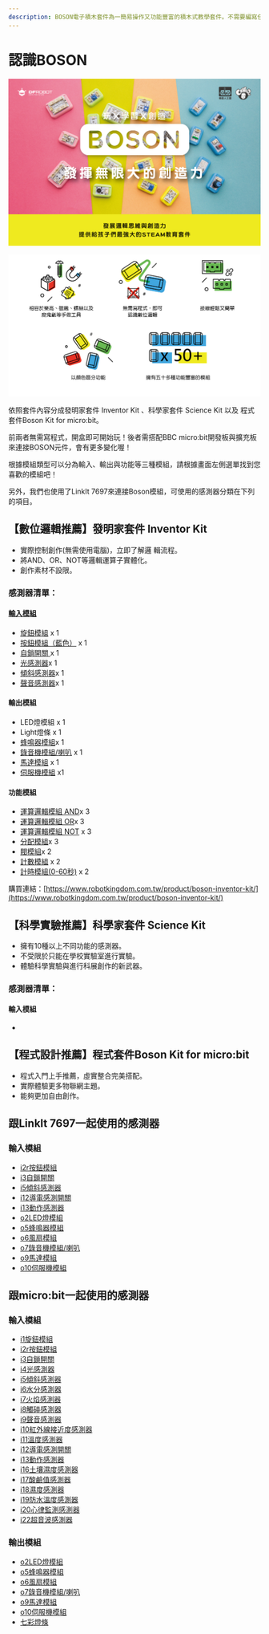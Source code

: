 ```yaml
---
description: BOSON電子積木套件為一簡易操作又功能豐富的積木式教學套件。不需要編寫任何程式即可上手，與孩子們一起來探索週遭的世界吧！
---
```


# 認識BOSON

![](../.gitbook/assets/boson-product-1.jpg)

![](../.gitbook/assets/boson-product-2.jpg)

依照套件內容分成發明家套件 Inventor Kit 、科學家套件 Science Kit 以及 程式套件Boson Kit for micro:bit。

前兩者無需寫程式，開盒即可開始玩！後者需搭配BBC micro:bit開發板與擴充板來連接BOSON元件，會有更多變化喔！

根據模組類型可以分為輸入、輸出與功能等三種模組，請根據畫面左側選單找到您喜歡的模組吧！

另外，我們也使用了LinkIt 7697來連接Boson模組，可使用的感測器分類在下列的項目。

## 【數位邏輯推薦】發明家套件 Inventor Kit 

* 實際控制創作\(無需使用電腦\)，立即了解邏 輯流程。
* 將AND、OR、NOT等邏輯運算子實體化。
* 創作素材不設限。

### 感測器清單：

#### [輸入模組](https://cavedu.gitbook.io/boson/boson_intro/input_modules)

* [旋鈕模組](https://cavedu.gitbook.io/boson/boson_intro/input_modules/rotation_sensor) x 1
* [按鈕模組（藍色）](https://cavedu.gitbook.io/boson/boson_intro/input_modules/push_button) x 1
* [自鎖開關 ](https://cavedu.gitbook.io/boson/boson_intro/input_modules/self_locking_switch)x 1
* [光感測器](https://cavedu.gitbook.io/boson/boson_intro/input_modules/light_sensor)x 1
* [傾斜感測器](https://cavedu.gitbook.io/boson/boson_intro/input_modules/tilt_switch)x 1
* [聲音感測器](https://cavedu.gitbook.io/boson/boson_intro/input_modules/sound_sensor)x 1

#### 輸出模組

* LED燈模組 x 1
* Light燈條 x 1
* [蜂鳴器模組](https://cavedu.gitbook.io/boson/boson_intro/output_modules/buzzer_module)x 1
* [錄音機模組/喇叭](https://cavedu.gitbook.io/boson/boson_intro/output_modules/voice_recorder_module) x 1
* [馬達模組](https://cavedu.gitbook.io/boson/boson_intro/output_modules/motor_controller_module) x 1
* [伺服機模組](https://cavedu.gitbook.io/boson/boson_intro/output_modules/servo_module_with_servo) x1

#### 功能模組

* [運算邏輯模組 AND](https://cavedu.gitbook.io/boson/boson_intro/funtion_modules/logic_module_and)x 3
* [運算邏輯模組 OR](https://cavedu.gitbook.io/boson/boson_intro/funtion_modules/logic_module_or)x 3
* [運算邏輯模組 NOT](https://cavedu.gitbook.io/boson/boson_intro/funtion_modules/logic_module_not) x 3
* [分配模組](https://cavedu.gitbook.io/boson/boson_intro/funtion_modules/splitter_module)x 3
* [閥模組](https://cavedu.gitbook.io/boson/boson_intro/funtion_modules/threshold_module)x 2
* [計數模組](https://cavedu.gitbook.io/boson/boson_intro/funtion_modules/reversible_counter_module) x 2
* [計時模組\(0-60秒\)](https://cavedu.gitbook.io/boson/boson_intro/funtion_modules/duration_module) x 2

購買連結：[https://www.robotkingdom.com.tw/product/boson-inventor-kit/](https://www.robotkingdom.com.tw/product/boson-inventor-kit/)

## 【科學實驗推薦】科學家套件 Science Kit 

* 擁有10種以上不同功能的感測器。
* 不受限於只能在學校實驗室進行實驗。
* 體驗科學實驗與進行科展創作的新武器。

### 感測器清單：

#### 輸入模組

* 
## 【程式設計推薦】程式套件Boson Kit for micro:bit

* 程式入門上手推薦，虛實整合完美搭配。
* 實際體驗更多物聯網主題。
* 能夠更加自由創作。

## 跟LinkIt 7697一起使用的感測器

### 輸入模組

* [i2r按鈕模組](input_modules/push_button.md)
* [i3自鎖開關](input_modules/self_locking_switch.md)
* [i5傾斜感測器](input_modules/tilt_switch.md)
* [i12導電感測開關](input_modules/conductivity_sensor_switch.md)
* [i13動作感測器](input_modules/motion_sensor.md)
* [o2LED燈模組](output_modules/led_module.md)
* [o5蜂鳴器模組](output_modules/buzzer_module.md)
* [o6風扇模組](output_modules/fan_module.md)
* [o7錄音機模組/喇叭](output_modules/voice_recorder_module.md)
* [o9馬達模組](output_modules/motor_controller_module.md)
* [o10伺服機模組](output_modules/servo_module_with_servo.md)

## 跟micro:bit一起使用的感測器

### 輸入模組

* [i1旋鈕模組](input_modules/rotation_sensor.md)
* [i2r按鈕模組](input_modules/push_button.md)
* [i3自鎖開關](input_modules/self_locking_switch.md)
* [i4光感測器](input_modules/light_sensor.md)
* [i5傾斜感測器](input_modules/tilt_switch.md)
* [i6水分感測器](input_modules/steam_sensor.md)
* [i7火焰感測器](input_modules/flame_sensor.md)
* [i8觸碰感測器](input_modules/touch_sensor.md)
* [i9聲音感測器](input_modules/sound_sensor.md)
* [i10紅外線接近度感測器](input_modules/ir_proximity_sensor.md)
* [i11溫度感測器](input_modules/temperature_sensor.md)
* [i12導電感測開關](input_modules/conductivity_sensor_switch.md)
* [i13動作感測器](input_modules/motion_sensor.md)
* [i16土壤濕度感測器](input_modules/soil_moisture_sensor.md)
* [i17酸鹼值感測器](input_modules/ph_sensor.md)
* [i18濕度感測器](input_modules/humidity_sensor.md)
* [i19防水溫度感測器](input_modules/water_proof_temperature_sensor.md)
* [i20心律監測感測器](input_modules/heartrate_monitor_sensor.md)
* [i22超音波感測器](input_modules/ultrasonic_sensor.md)

### **輸出模組**

* [o2LED燈模組](output_modules/led_module.md)
* [o5蜂鳴器模組](output_modules/buzzer_module.md)
* [o6風扇模組](output_modules/fan_module.md)
* [o7錄音機模組/喇叭](output_modules/voice_recorder_module.md)
* [o9馬達模組](output_modules/motor_controller_module.md)
* [o10伺服機模組](output_modules/servo_module_with_servo.md)
* [七彩燈條](output_modules/rgb_led_string.md)

